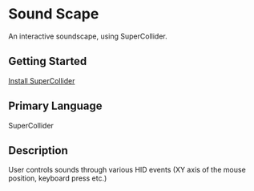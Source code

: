 # Sound Scape

An interactive soundscape, using SuperCollider.


## Getting Started

[Install SuperCollider](https://supercollider.github.io/download)


## Primary Language

SuperCollider

## Description

User controls sounds through various HID events (XY axis of the mouse position, keyboard press etc.)

